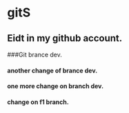 # gitS

## Eidt in my github account.
###Git brance dev.
#### another change of brance dev.
#### one more change on branch dev.

#### change on f1 branch.
